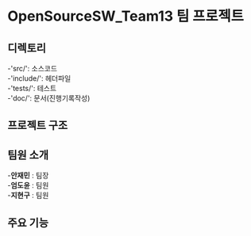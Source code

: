 # OpenSourceSW_Team13 팀 프로젝트

## 디렉토리
-'src/': 소스코드  
-'include/': 헤더파일  
-'tests/': 테스트  
-'doc/': 문서(진행기록작성)  

## 프로젝트 구조

## 팀원 소개
-**안재민** : 팀장  
-**엄도윤** : 팀원   
-**지현구** : 팀원  

## 주요 기능

